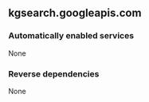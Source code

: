 ## kgsearch.googleapis.com

### Automatically enabled services

None

### Reverse dependencies

None

